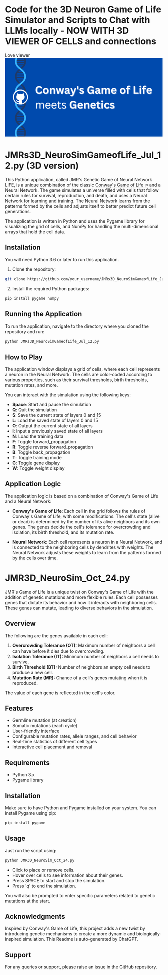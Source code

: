 # Code for the 3D Neuron Game of Life Simulator and Scripts to Chat with LLMs locally - NOW WITH 3D VIEWER OF CELLS and connections

Love viewer
![banner image](https://github.com/jmrothberg/3D-neuron-game-of-life-simulator/blob/main/Conway's%20Game%20of%20Life%20meets%20Genetics.png)
# JMRs3D_NeuroSimGameofLife_Jul_12.py (3D version)

This Python application, called JMR's Genetic Game of Neural Network LIFE, is a unique combination of the classic [Conway's Game of Life ↗](https://en.wikipedia.org/wiki/Conway%27s_Game_of_Life) and a Neural Network. The game simulates a universe filled with cells that follow certain rules for survival, reproduction, and death, and uses a Neural Network for learning and training. The Neural Network learns from the patterns formed by the cells and adjusts itself to better predict future cell generations.

The application is written in Python and uses the Pygame library for visualizing the grid of cells, and NumPy for handling the multi-dimensional arrays that hold the cell data.

## Installation

You will need Python 3.6 or later to run this application.

1. Clone the repository:

```bash
git clone https://github.com/your_username/JMRs3D_NeuroSimGameofLife_Jul_12.py.git
```

2. Install the required Python packages:

```bash
pip install pygame numpy
```

## Running the Application

To run the application, navigate to the directory where you cloned the repository and run:

```bash
python JMRs3D_NeuroSimGameofLife_Jul_12.py
```

## How to Play

The application window displays a grid of cells, where each cell represents a neuron in the Neural Network. The cells are color-coded according to various properties, such as their survival thresholds, birth thresholds, mutation rates, and more.

You can interact with the simulation using the following keys:

- **Space**: Start and pause the simulation
- **Q**: Quit the simulation
- **S**: Save the current state of layers 0 and 15
- **L**: Load the saved state of layers 0 and 15
- **O**: Output the current state of all layers
- **I**: Input a previously saved state of all layers
- **N**: Load the training data
- **F**: Toggle forward_propagation
- **R**: Toggle reverse forward_propagation
- **B**: Toggle back_propagation
- **T**: Toggle training mode
- **G**: Toggle gene display
- **W**: Toggle weight display

## Application Logic

The application logic is based on a combination of Conway's Game of Life and a Neural Network:

- **Conway's Game of Life**: Each cell in the grid follows the rules of Conway's Game of Life, with some modifications. The cell's state (alive or dead) is determined by the number of its alive neighbors and its own genes. The genes decide the cell's tolerance for overcrowding and isolation, its birth threshold, and its mutation rate.

- **Neural Network**: Each cell represents a neuron in a Neural Network, and is connected to the neighboring cells by dendrites with weights. The Neural Network adjusts these weights to learn from the patterns formed by the cells over time.

# JMR3D_NeuroSim_Oct_24.py

JMR's Game of Life is a unique twist on Conway's Game of Life with the addition of genetic mutations and more flexible rules. Each cell possesses genes that dictate its behavior and how it interacts with neighboring cells. These genes can mutate, leading to diverse behaviors in the simulation.

## Overview

The following are the genes available in each cell:

1. **Overcrowding Tolerance (OT):** Maximum number of neighbors a cell can have before it dies due to overcrowding.
2. **Isolation Tolerance (IT):** Minimum number of neighbors a cell needs to survive.
3. **Birth Threshold (BT):** Number of neighbors an empty cell needs to produce a new cell.
4. **Mutation Rate (MR):** Chance of a cell's genes mutating when it is reproduced.

The value of each gene is reflected in the cell's color.

## Features

- Germline mutation (at creation)
- Somatic mutations (each cycle)
- User-friendly interface
- Configurable mutation rates, allele ranges, and cell behavior
- Real-time statistics of different cell types
- Interactive cell placement and removal

## Requirements

- Python 3.x
- Pygame library

## Installation

Make sure to have Python and Pygame installed on your system. You can install Pygame using pip:

```bash
pip install pygame
```

## Usage

Just run the script using:

```bash
python JMR3D_NeuroSim_Oct_24.py
```

- Click to place or remove cells.
- Hover over cells to see information about their genes.
- Press SPACE to start and stop the simulation.
- Press 'q' to end the simulation.

You will also be prompted to enter specific parameters related to genetic mutations at the start.

## Acknowledgments

Inspired by Conway's Game of Life, this project adds a new twist by introducing genetic mechanisms to create a more dynamic and biologically-inspired simulation.
This Readme is auto-generated by ChatGPT.

## Support

For any queries or support, please raise an issue in the GitHub repository.
